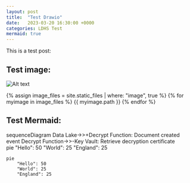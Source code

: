 ```yaml
---
layout: post
title:  "Test Drawio"
date:   2023-03-20 16:30:00 +0000
categories: LDHS Test
mermaid: true
---
```


This is a test post:

## Test image:
![Alt text]({{site.baseurl}}/drawings/test.drawio.svg)

{% assign image_files = site.static_files | where: "image", true %}
{% for myimage in image_files %}
  {{ myimage.path }}
{% endfor %}


## Test Mermaid:

<div class="mermaid">
sequenceDiagram
    Data Lake->>+Decrypt Function: Document created event
    Decrypt Function->>-Key Vault: Retrieve decryption certificate
</div>

<div class="mermaid">
    pie
        "Hello": 50
        "World": 25
        "England": 25
</div>

```mermaid!
pie
    "Hello": 50
    "World": 25
    "England": 25
```

